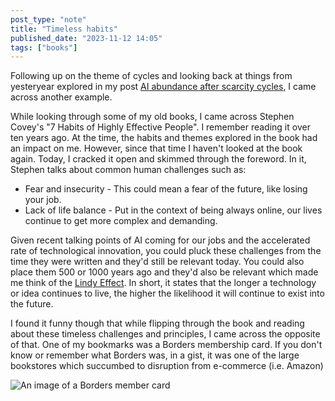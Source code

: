 ```yaml
---
post_type: "note" 
title: "Timeless habits"
published_date: "2023-11-12 14:05"
tags: ["books"]
---
```


Following up on the theme of cycles and looking back at things from yesteryear explored in my post [AI abundance after scarcity cycles](/feed/ai-abundance-scarcity-cycle-repeats-rss-enclosure-use-case/), I came across another example.

While looking through some of my old books, I came across Stephen Covey's "7 Habits of Highly Effective People". I remember reading it over ten years ago. At the time, the habits and themes explored in the book had an impact on me. However, since that time I haven't looked at the book again. Today, I cracked it open and skimmed through the foreword. In it, Stephen talks about common human challenges such as:

- Fear and insecurity - This could mean a fear of the future, like losing your job. 
- Lack of life balance - Put in the context of being always online, our lives continue to get more complex and demanding.

Given recent talking points of AI coming for our jobs and the accelerated rate of technological innovation, you could pluck these challenges from the time they were written and they'd still be relevant today. You could also place them 500 or 1000 years ago and they'd also be relevant which made me think of the [Lindy Effect](https://en.wikipedia.org/wiki/Lindy_effect). In short, it states that the longer a technology or idea continues to live, the higher the likelihood it will continue to exist into the future.

I found it funny though that while flipping through the book and reading about these timeless challenges and principles, I came across the opposite of that. One of my bookmarks was a Borders membership card. If you don't know or remember what Borders was, in a gist, it was one of the large bookstores which succumbed to disruption from e-commerce (i.e. Amazon)

![An image of a Borders member card](/images/feed/borders-membership-card.jpg)